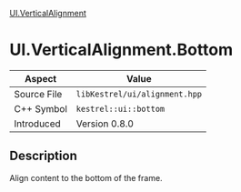 [UI.VerticalAlignment](index.md)
# UI.VerticalAlignment.Bottom
| Aspect | Value |
| --- | --- |
| Source File | `libKestrel/ui/alignment.hpp` |
| C++ Symbol | `kestrel::ui::bottom` |
| Introduced | Version 0.8.0 |
## Description
Align content to the bottom of the frame.

